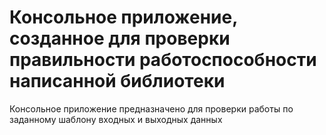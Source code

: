 # Консольное приложение, созданное для проверки правильности работоспособности написанной библиотеки
Консольное приложение предназначено для проверки работы по заданному шаблону входных и выходных данных